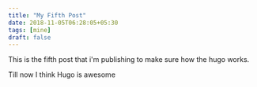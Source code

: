 ```yaml
---
title: "My Fifth Post"
date: 2018-11-05T06:28:05+05:30
tags: [mine]
draft: false
---
```


This is the fifth post that i'm publishing to make sure how the hugo works. 

Till now I think Hugo is awesome